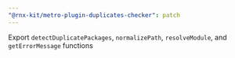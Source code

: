 ```yaml
---
"@rnx-kit/metro-plugin-duplicates-checker": patch
---
```


Export `detectDuplicatePackages`, `normalizePath`, `resolveModule`, and `getErrorMessage` functions
